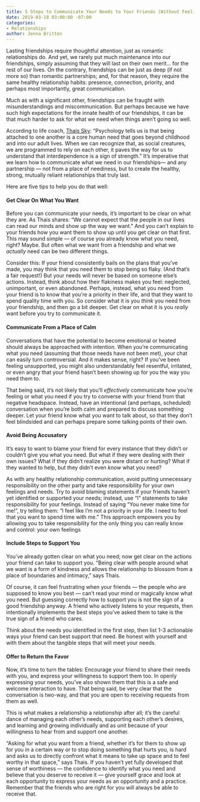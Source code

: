 ```yaml
---
title: 5 Steps to Communicate Your Needs to Your Friends (Without Feeling Needy)
date: 2019-03-18 03:00:00 -07:00
categories:
- Relationships
author: Jenna Britton
---
```


Lasting friendships require thoughtful attention, just as romantic relationships do. And yet, we rarely put much maintenance into our friendships, simply assuming that they will last on their own merit... for the rest of our lives. On the contrary, friendships can be just as deep (if not more so) than romantic partnerships; and, for that reason, they require the same healthy relationship habits: presence, connection, priority, and perhaps most importantly, great communication.

Much as with a significant other, friendships can be fraught with misunderstandings and miscommunication. But perhaps because we have such high expectations for the innate health of our friendships, it can be that much harder to ask for what we need when things aren’t going so well.

According to life coach, [Thais Sky](https://www.thaissky.com/): “Psychology tells us is that being attached to one another is a core human need that goes beyond childhood and into our adult lives. When we can recognize that, as social creatures, we are programmed to rely on each other, it paves the way for us to understand that interdependence is a sign of strength.” It’s imperative that we learn how to communicate what we need in our friendships— and any partnership — not from a place of neediness, but to create the healthy, strong, mutually reliant relationships that truly last.

Here are five tips to help you do that well:

#### Get Clear On What You Want

Before you can communicate your needs, it’s important to be clear on what they are. As Thais shares: “We cannot expect that the people in our lives can read our minds and show up the way we want.” And you can’t explain to your friends how you want them to show up until you get clear on that first. This may sound simple — of course you already know what you need, right? Maybe. But often what we want from a friendship and what we _actually_ need can be two different things.

Consider this: If your friend consistently bails on the plans that you’ve made, you may think that you need them to stop being so flaky. (And that’s a fair request!) But your needs will never be based on someone else’s actions. Instead, think about how their flakiness makes you feel: neglected, unimportant, or even abandoned. Perhaps, instead, what you need from your friend is to know that you’re a priority in their life, and that they want to spend quality time with you. So consider what it is you _think_ you need from your friendship, and then go a bit deeper. Get clear on what it is you _really_ want before you try to communicate it.

#### Communicate From a Place of Calm

Conversations that have the potential to become emotional or heated should always be approached with intention. When you’re communicating what you need (assuming that those needs have not been met), your chat can easily turn controversial. And it makes sense, right? If you’ve been feeling unsupported, you might also understandably feel resentful, irritated, or even angry that your friend hasn’t been showing up for you the way you need them to.

That being said, it’s not likely that you’ll _effectively_ communicate how you’re feeling or what you need if you try to converse with your friend from that negative headspace. Instead, have an intentional (and perhaps, scheduled) conversation when you’re both calm and prepared to discuss something deeper. Let your friend know what you want to talk about, so that they don’t feel blindsided and can perhaps prepare some talking points of their own.

#### Avoid Being Accusatory

It’s easy to want to blame your friend for every instance that they didn’t or couldn’t give you what you need. But what if they were dealing with their own issues? What if they didn’t realize you were distant or hurting? What if they wanted to help, but they didn’t even _know_ what you need?

As with any healthy relationship communication, avoid putting unnecessary responsibility on the other party and take responsibility for your own feelings and needs. Try to avoid blaming statements if your friends haven’t yet identified or supported your needs; instead, use “I” statements to take responsibility for your feelings. Instead of saying “You never make time for me!”, try telling them: “I feel like I’m not a priority in your life. I need to feel that you want to spend time with me.” This approach empowers you by allowing you to take responsibility for the only thing you can really know and control: your own feelings

#### Include Steps to Support You

You’ve already gotten clear on what you need; now get clear on the actions your friend can take to support you. “Being clear with people around what we want is a form of kindness and allows the relationship to blossom from a place of boundaries and intimacy,” says Thais.

Of course, it can feel frustrating when your friends — the people who are supposed to know you best — can’t read your mind or magically know what you need. But guessing correctly how to support you is not the sign of a good friendship anyway. A friend who actively listens to your requests, then intentionally implements the best steps you’ve asked them to take is the true sign of a friend who cares.

Think about the needs you identified in the first step, then list 1-3 actionable ways your friend can best support that need. Be honest with yourself and with them about the tangible steps that will meet your needs.

#### Offer to Return the Favor

Now, it’s time to turn the tables: Encourage your friend to share their needs with you, and express your willingness to support them too. In openly expressing your needs, you’ve also shown them that this is a safe and welcome interaction to have. That being said, be very clear that the conversation is two-way, and that you are open to receiving requests from them as well. 

This is what makes a relationship a _relationship_ after all; it’s the careful dance of managing each other’s needs, supporting each other’s desires, and learning and growing individually and as unit because of your willingness to hear from and support one another.

“Asking for what you want from a friend, whether it’s for them to show up for you in a certain way or to stop doing something that hurts you, is hard and asks us to directly confront what it means to take up space and to feel worthy in that space,” says Thais. If you haven’t yet fully developed that sense of worthiness — the confidence to identify what you need and believe that you deserve to receive it — give yourself grace and look at each opportunity to express your needs as an opportunity and a practice. Remember that the friends who are right for you will always be able to receive that.